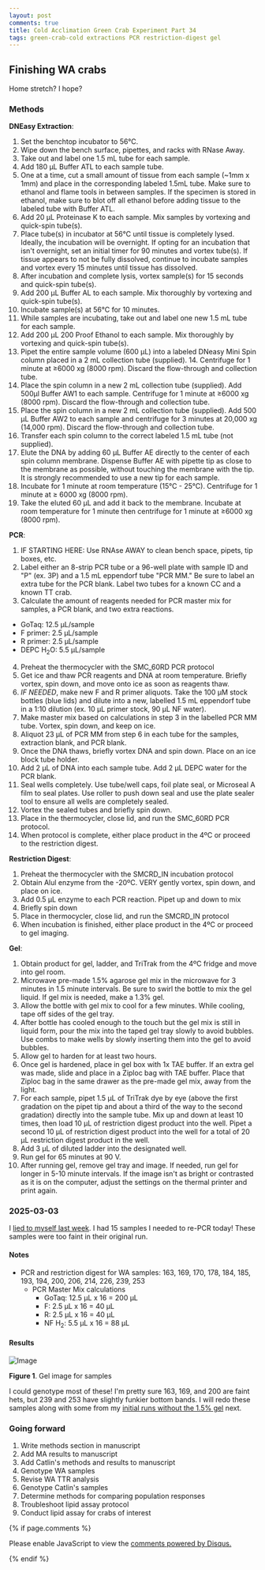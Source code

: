 ```yaml
---
layout: post
comments: true
title: Cold Acclimation Green Crab Experiment Part 34
tags: green-crab-cold extractions PCR restriction-digest gel
---
```


## Finishing WA crabs

Home stretch? I hope?

### Methods

**DNEasy Extraction**:

1. Set the benchtop incubator to 56°C.
2. Wipe down the bench surface, pipettes, and racks with RNase Away.
3. Take out and label one 1.5 mL tube for each sample.
4. Add 180 µL Buffer ATL to each sample tube.
5. One at a time, cut a small amount of tissue from each sample (~1mm x 1mm) and place in the corresponding labeled 1.5mL tube. Make sure to ethanol and flame tools in between samples. If the specimen is stored in ethanol, make sure to blot off all ethanol before adding tissue to the labeled tube with Buffer ATL.
6. Add 20 µL Proteinase K to each sample. Mix samples by vortexing and quick-spin tube(s).
7. Place tube(s) in incubator at 56°C until tissue is completely lysed. Ideally, the incubation will be overnight. If opting for an incubation that isn't overnight, set an initial timer for 90 minutes and vortex tube(s). If tissue appears to not be fully dissolved, continue to incubate samples and vortex every 15 minutes until tissue has dissolved.
8. After incubation and complete lysis, vortex sample(s) for 15 seconds and quick-spin tube(s).
9. Add 200 µL Buffer AL to each sample. Mix thoroughly by vortexing and quick-spin tube(s).
10. Incubate sample(s) at 56°C for 10 minutes.
11. While samples are incubating, take out and label one new 1.5 mL tube for each sample.
12. Add 200 µL 200 Proof Ethanol to each sample. Mix thoroughly by vortexing and quick-spin tube(s).
13. Pipet the entire sample volume (600 µL) into a labeled DNeasy Mini Spin column placed in a 2 mL collection tube (supplied). 14. Centrifuge for 1 minute at ≥6000 xg (8000 rpm). Discard the flow-through and collection tube.
15. Place the spin column in a new 2 mL collection tube (supplied). Add 500µl Buffer AW1 to each sample. Centrifuge for 1 minute at ≥6000 xg (8000 rpm). Discard the flow-through and collection tube.
16. Place the spin column in a new 2 mL collection tube (supplied). Add 500 µL Buffer AW2 to each sample and centrifuge for 3 minutes at 20,000 xg (14,000 rpm). Discard the flow-through and collection tube.
17. Transfer each spin column to the correct labeled 1.5 mL tube (not supplied).
18. Elute the DNA by adding 60 µL Buffer AE directly to the center of each spin column membrane. Dispense Buffer AE with pipette tip as close to the membrane as possible, without touching the membrane with the tip. It is strongly recommended to use a new tip for each sample.
19. Incubate for 1 minute at room temperature (15°C - 25°C). Centrifuge for 1 minute at ≥ 6000 xg (8000 rpm).
20. Take the eluted 60 µL and add it back to the membrane. Incubate at room temperature for 1 minute then centrifuge for 1 minute at ≥6000 xg (8000 rpm).

**PCR**:

1. IF STARTING HERE: Use RNAse AWAY to clean bench space, pipets, tip boxes, etc.
2. Label either an 8-strip PCR tube or a 96-well plate with sample ID and "P" (ex. 3P) and a 1.5 mL eppendorf tube "PCR MM." Be sure to label an extra tube for the PCR blank. Label two tubes for a known CC and a known TT crab.
3. Calculate the amount of reagents needed for PCR master mix for samples, a PCR blank, and two extra reactions.
  - GoTaq: 12.5 µL/sample
  - F primer: 2.5 µL/sample
  - R primer: 2.5 µL/sample
  - DEPC H<sub>2</sub>O: 5.5 µL/sample
4. Preheat the thermocycler with the SMC_60RD PCR protocol
5. Get ice and thaw PCR reagents and DNA at room temperature. Briefly vortex, spin down, and move onto ice as soon as reagents thaw.
6. *IF NEEDED*, make new F and R primer aliquots. Take the 100 µM stock bottles (blue lids) and dilute into a new, labelled 1.5 mL eppendorf tube in a 1:10 dilution (ex. 10 µL primer stock, 90 µL NF water).
6. Make master mix based on calculations in step 3 in the labelled PCR MM tube. Vortex, spin down, and keep on ice.
7. Aliquot 23 µL of PCR MM from step 6 in each tube for the samples, extraction blank, and PCR blank.
8. Once the DNA thaws, briefly vortex DNA and spin down. Place on an ice block tube holder.
9. Add 2 µL of DNA into each sample tube. Add 2 µL DEPC water for the PCR blank.
10. Seal wells completely. Use tube/well caps, foil plate seal, or Microseal A film to seal plates. Use roller to push down seal and use the plate sealer tool to ensure all wells are completely sealed.
11. Vortex the sealed tubes and briefly spin down.
12. Place in the thermocycler, close lid, and run the SMC_60RD PCR protocol.
13. When protocol is complete, either place product in the 4ºC or proceed to the restriction digest.

**Restriction Digest**:

1. Preheat the thermocycler with the SMCRD_IN incubation protocol
2. Obtain Alul enzyme from the -20ºC. VERY gently vortex, spin down, and place on ice.
3. Add 0.5 µL enzyme to each PCR reaction. Pipet up and down to mix
4. Briefly spin down
5. Place in thermocycler, close lid, and run the SMCRD_IN protocol
6. When incubation is finished, either place product in the 4ºC or proceed to gel imaging.

**Gel**:

1. Obtain product for gel, ladder, and TriTrak from the 4ºC fridge and move into gel room.
2. Microwave pre-made 1.5% agarose gel mix in the microwave for 3 minutes in 1.5 minute intervals. Be sure to swirl the bottle to mix the gel liquid. If gel mix is needed, make a 1.3% gel.
3. Allow the bottle with gel mix to cool for a few minutes. While cooling, tape off sides of the gel tray.
3. After bottle has cooled enough to the touch but the gel mix is still in liquid form, pour the mix into the taped gel tray slowly to avoid bubbles. Use combs to make wells by slowly inserting them into the gel to avoid bubbles.
4. Allow gel to harden for at least two hours.
5. Once gel is hardened, place in gel box with 1x TAE buffer. If an extra gel was made, slide and place in a Ziploc bag with TAE buffer. Place that Ziploc bag in the same drawer as the pre-made gel mix, away from the light.
6. For each sample, pipet 1.5 µL of TriTrak dye by eye (above the first gradation on the pipet tip and about a third of the way to the second gradation) directly into the sample tube. Mix up and down at least 10 times, then load 10 µL of restriction digest product into the well. Pipet a second 10 µL of restriction digest product into the well for a total of 20 µL restriction digest product in the well.
7. Add 3 µL of diluted ladder into the designated well.
8. Run gel for 65 minutes at 90 V.
9. After running gel, remove gel tray and image. If needed, run gel for longer in 5-10 minute intervals. If the image isn't as bright or contrasted as it is on the computer, adjust the settings on the thermal printer and print again.

### 2025-03-03

I [lied to myself last week](https://yaaminiv.github.io/Green-Crab-Experiment-2024-Part33/). I had 15 samples I needed to re-PCR today! These samples were too faint in their original run.

#### Notes

- PCR and restriction digest for WA samples: 163, 169, 170, 178, 184, 185, 193, 194, 200, 206, 214, 226, 239, 253
  - PCR Master Mix calculations
      - GoTaq: 12.5 µL x 16 = 200 µL
      - F: 2.5 µL x 16 = 40 µL
      - R: 2.5 µL x 16 = 40 µL
      - NF H<sub>2</sub>: 5.5 µL x 16 = 88 µL

#### Results

![Image](https://github.com/user-attachments/assets/d7d4d5b8-8e05-481d-a431-8e668fb6380f)

**Figure 1**. Gel image for samples

I could genotype most of these! I'm pretty sure 163, 169, and 200 are faint hets, but 239 and 253 have slightly funkier bottom bands. I will redo these samples along with some from my [initial runs without the 1.5% gel](https://yaaminiv.github.io/Green-Crab-Experiment-2024-Part27/) next.

### Going forward

1. Write methods section in manuscript
2. Add MA results to manuscript
3. Add Catlin's methods and results to manuscript
1. Genotype WA samples
2. Revise WA TTR analysis
3. Genotype Catlin's samples
3. Determine methods for comparing population responses
3. Troubleshoot lipid assay protocol
5. Conduct lipid assay for crabs of interest

{% if page.comments %}

<div id="disqus_thread"></div>
<script>

/**
*  RECOMMENDED CONFIGURATION VARIABLES: EDIT AND UNCOMMENT THE SECTION BELOW TO INSERT DYNAMIC VALUES FROM YOUR PLATFORM OR CMS.
*  LEARN WHY DEFINING THESE VARIABLES IS IMPORTANT: https://disqus.com/admin/universalcode/#configuration-variables*/
/*
var disqus_config = function () {
this.page.url = PAGE_URL;  // Replace PAGE_URL with your page's canonical URL variable
this.page.identifier = PAGE_IDENTIFIER; // Replace PAGE_IDENTIFIER with your page's unique identifier variable
};
*/
(function() { // DON'T EDIT BELOW THIS LINE
var d = document, s = d.createElement('script');
s.src = 'https://the-responsible-grad-student.disqus.com/embed.js';
s.setAttribute('data-timestamp', +new Date());
(d.head || d.body).appendChild(s);
})();
</script>
<noscript>Please enable JavaScript to view the <a href="https://disqus.com/?ref_noscript">comments powered by Disqus.</a></noscript>

{% endif %}

<script id="dsq-count-scr" src="//the-responsible-grad-student.disqus.com/count.js" async></script>
